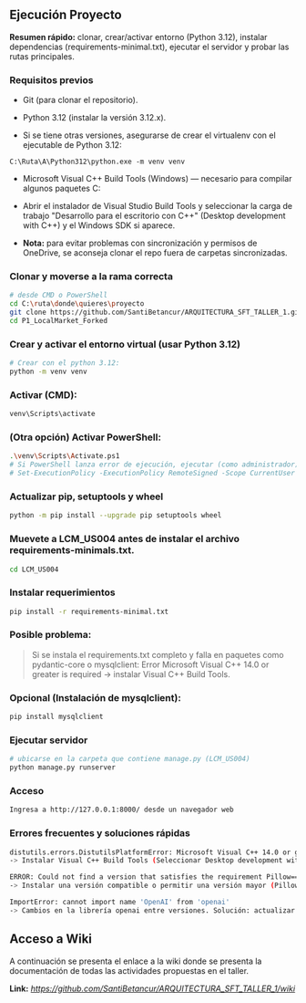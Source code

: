 ## Ejecución Proyecto

**Resumen rápido:** clonar, crear/activar entorno (Python 3.12), instalar dependencias (requirements-minimal.txt), ejecutar el servidor y probar las rutas principales.

### Requisitos previos

- Git (para clonar el repositorio).

- Python 3.12 (instalar la versión 3.12.x).

- Si se tiene otras versiones, asegurarse de crear el virtualenv con el ejecutable de Python 3.12:
  
```
C:\Ruta\A\Python312\python.exe -m venv venv
```

- Microsoft Visual C++ Build Tools (Windows) — necesario para compilar algunos paquetes C:

- Abrir el instalador de Visual Studio Build Tools y seleccionar la carga de trabajo "Desarrollo para el escritorio con C++" (Desktop development with C++) y el Windows SDK si aparece.

- **Nota:** para evitar problemas con sincronización y permisos de OneDrive, se aconseja clonar el repo fuera de carpetas sincronizadas.


### Clonar y moverse a la rama correcta

```bash
# desde CMD o PowerShell
cd C:\ruta\donde\quieres\proyecto
git clone https://github.com/SantiBetancur/ARQUITECTURA_SFT_TALLER_1.git
cd P1_LocalMarket_Forked
```


### Crear y activar el entorno virtual (usar Python 3.12)

```bash
# Crear con el python 3.12:
python -m venv venv
```


### Activar (CMD):

```bash
venv\Scripts\activate
```


### (Otra opción) Activar PowerShell:

```bash
.\venv\Scripts\Activate.ps1
# Si PowerShell lanza error de ejecución, ejecutar (como administrador):
# Set-ExecutionPolicy -ExecutionPolicy RemoteSigned -Scope CurrentUser
```

### Actualizar pip, setuptools y wheel

```bash
python -m pip install --upgrade pip setuptools wheel
```


### Muevete a LCM_US004 antes de instalar el archivo requirements-minimals.txt.

```bash
cd LCM_US004
```


### Instalar requerimientos

```bash
pip install -r requirements-minimal.txt
```

### Posible problema:

> Si se instala el requirements.txt completo y falla en paquetes como pydantic-core o mysqlclient:
> Error Microsoft Visual C++ 14.0 or greater is required → instalar Visual C++ Build Tools.



### Opcional (Instalación de mysqlclient): 

```bash
pip install mysqlclient
```

### Ejecutar servidor

```bash
# ubicarse en la carpeta que contiene manage.py (LCM_US004)
python manage.py runserver
```

### Acceso

```bash
Ingresa a http://127.0.0.1:8000/ desde un navegador web
```

### Errores frecuentes y soluciones rápidas

```bash
distutils.errors.DistutilsPlatformError: Microsoft Visual C++ 14.0 or greater is required
-> Instalar Visual C++ Build Tools (Seleccionar Desktop development with C++).

ERROR: Could not find a version that satisfies the requirement Pillow==10.2.0
-> Instalar una versión compatible o permitir una versión mayor (Pillow>=10.2.0) como en requirements-minimal.txt.

ImportError: cannot import name 'OpenAI' from 'openai'
-> Cambios en la librería openai entre versiones. Solución: actualizar código para usar la API 2.x
```


## Acceso a Wiki

A continuación se presenta el enlace a la wiki donde se presenta la documentación de todas las actividades propuestas en el taller.

**Link:** *https://github.com/SantiBetancur/ARQUITECTURA_SFT_TALLER_1/wiki*
